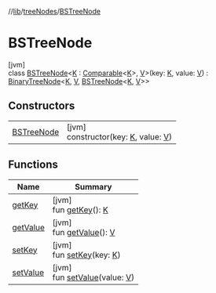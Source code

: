 //[lib](../../../Documentation)/[treeNodes](../index.md)/[BSTreeNode](index.md)

# BSTreeNode

[jvm]\
class [BSTreeNode](index.md)&lt;[K](index.md) : [Comparable](https://kotlinlang.org/api/latest/jvm/stdlib/kotlin/-comparable/index.html)&lt;[K](index.md)&gt;, [V](index.md)&gt;(key: [K](index.md), value: [V](index.md)) : [BinaryTreeNode](../-binary-tree-node/index.md)&lt;[K](index.md), [V](index.md), [BSTreeNode](index.md)&lt;[K](index.md), [V](index.md)&gt;&gt;

## Constructors

| | |
|---|---|
| [BSTreeNode](-b-s-tree-node.md) | [jvm]<br>constructor(key: [K](index.md), value: [V](index.md)) |

## Functions

| Name | Summary |
|---|---|
| [getKey](../-binary-tree-node/get-key.md) | [jvm]<br>fun [getKey](../-binary-tree-node/get-key.md)(): [K](index.md) |
| [getValue](../-binary-tree-node/get-value.md) | [jvm]<br>fun [getValue](../-binary-tree-node/get-value.md)(): [V](index.md) |
| [setKey](../-binary-tree-node/set-key.md) | [jvm]<br>fun [setKey](../-binary-tree-node/set-key.md)(key: [K](index.md)) |
| [setValue](../-binary-tree-node/set-value.md) | [jvm]<br>fun [setValue](../-binary-tree-node/set-value.md)(value: [V](index.md)) |
